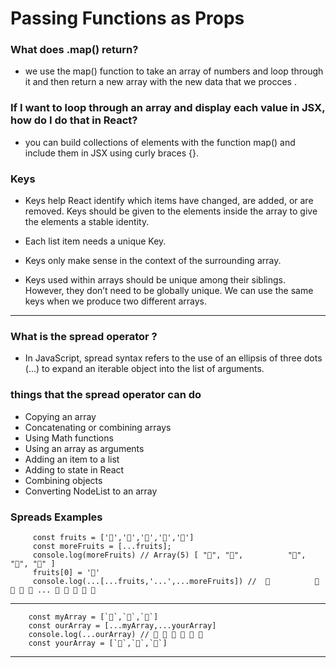 # Passing Functions as Props

### What does .map() return?
  * we use the map() function to take an array of numbers and loop through it and then return a new array with the new data that we procces .

### If I want to loop through an array and display each value in JSX, how do I do that in React?

  * you can build collections of elements with the function map()  and include them in JSX using curly braces {}.

### Keys 
  * Keys help React identify which items have changed, are added, or are removed. Keys should be given to the elements inside the array to give the elements a stable identity.
  
  * Each list item needs a unique Key.
  * Keys only make sense in the context of the surrounding array.
  * Keys used within arrays should be unique among their siblings. However, they don’t need to be globally unique. We can use the same keys when we produce two different arrays.
----------------------
### What is the spread operator ?

  * In JavaScript, spread syntax refers to the use of an ellipsis of three dots (…) to expand an iterable object into the list of arguments.

###  things that the spread operator can do 
  * Copying an array
  * Concatenating or combining arrays
  * Using Math functions
  * Using an array as arguments
  * Adding an item to a list
  * Adding to state in React
  * Combining objects
  * Converting NodeList to an array

  ### Spreads Examples

         const fruits = ['🍏','🍊','🍌','🍉','🍍']
         const moreFruits = [...fruits];
         console.log(moreFruits) // Array(5) [ "🍏", "🍊",          "🍌", "🍉", "🍍" ]
         fruits[0] = '🍑'
         console.log(...[...fruits,'...',...moreFruits]) //  🍑          🍊 🍌 🍉 🍍 ... 🍏 🍊 🍌 🍉 🍍
 ----------------   


        const myArray = [`🤪`,`🐻`,`🎌`]
        const ourArray = [...myArray,...yourArray]
        console.log(...ourArray) // 🤪 🐻 🎌 🙂 🤗 🤩
        const yourArray = [`🙂`,`🤗`,`🤩`]

---------------

         